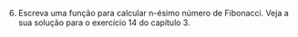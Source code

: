 6.	Escreva uma função para calcular n-ésimo número de Fibonacci. Veja a sua solução para o exercício 14 do capítulo 3.